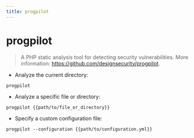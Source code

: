 ```yaml
---
title: progpilot
---
```

# progpilot

> A PHP static analysis tool for detecting security vulnerabilities.
> More information: <https://github.com/designsecurity/progpilot>.

- Analyze the current directory:

`progpilot`

- Analyze a specific file or directory:

`progpilot {{path/to/file_or_directory}}`

- Specify a custom configuration file:

`progpilot --configuration {{path/to/configuration.yml}}`
